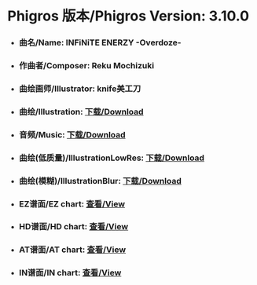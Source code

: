 
# Phigros 版本/Phigros Version:  3.10.0

- ### __曲名/Name:  INFiNiTE ENERZY -Overdoze-__

- ### __作曲者/Composer:  Reku Mochizuki__

- ### __曲绘画师/Illustrator:  knife美工刀__

- ### __曲绘/Illustration:  [下载/Download](https://github.com/Po6647A/PAR/releases/download/3.10.0/1037.png)__

- ### __音频/Music:  [下载/Download](https://github.com/Po6647A/PAR/releases/download/3.10.0/1851.ogg)__

- ### __曲绘(低质量)/IllustrationLowRes:  [下载/Download](https://github.com/Po6647A/PAR/releases/download/3.10.0/1529.png)__

- ### __曲绘(模糊)/IllustrationBlur:  [下载/Download](https://github.com/Po6647A/PAR/releases/download/3.10.0/1283.png)__


- ### __EZ谱面/EZ chart:  [查看/View](./EZ.json/index.html)__

- ### __HD谱面/HD chart:  [查看/View](./HD.json/index.html)__

- ### __AT谱面/AT chart:  [查看/View](./AT.json/index.html)__

- ### __IN谱面/IN chart:  [查看/View](./IN.json/index.html)__
